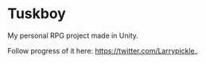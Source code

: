 # Tuskboy
 My personal RPG project made in Unity.
 
 Follow progress of it here: https://twitter.com/Larrypickle_
